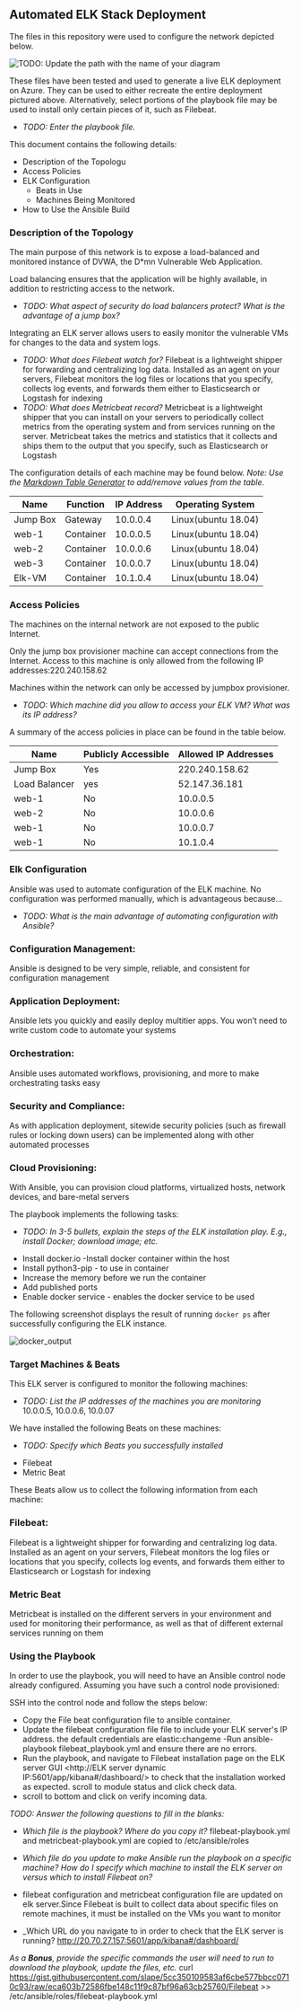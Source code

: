 ## Automated ELK Stack Deployment

The files in this repository were used to configure the network depicted below.

![TODO: Update the path with the name of your diagram](Images/diagram_filename.png)

These files have been tested and used to generate a live ELK deployment on Azure. They can be used to either recreate the entire deployment pictured above. Alternatively, select portions of the playbook file may be used to install only certain pieces of it, such as Filebeat.

  - _TODO: Enter the playbook file._


This document contains the following details:
- Description of the Topologu
- Access Policies
- ELK Configuration
  - Beats in Use
  - Machines Being Monitored
- How to Use the Ansible Build


### Description of the Topology

The main purpose of this network is to expose a load-balanced and monitored instance of DVWA, the D*mn Vulnerable Web Application.

Load balancing ensures that the application will be highly available, in addition to restricting access to the network.
- _TODO: What aspect of security do load balancers protect? What is the advantage of a jump box?_

Integrating an ELK server allows users to easily monitor the vulnerable VMs for changes to the data and system logs.
- _TODO: What does Filebeat watch for?_
Filebeat is a lightweight shipper for forwarding and centralizing log data. Installed as an agent on your servers, Filebeat monitors the log files or locations that you specify, collects log events, and forwards them either to Elasticsearch or Logstash for indexing
- _TODO: What does Metricbeat record?_
Metricbeat is a lightweight shipper that you can install on your servers to periodically collect metrics from the operating system and from services running on the server. Metricbeat takes the metrics and statistics that it collects and ships them to the output that you specify, such as Elasticsearch or Logstash


The configuration details of each machine may be found below.
_Note: Use the [Markdown Table Generator](http://www.tablesgenerator.com/markdown_tables) to add/remove values from the table_.

| Name     | Function | IP Address | Operating System |
|----------|----------|------------|------------------| 
| Jump Box | Gateway  | 10.0.0.4   |Linux(ubuntu 18.04)|
| web-1    | Container| 10.0.0.5   |Linux(ubuntu 18.04)|
| web-2    |Container | 10.0.0.6   |Linux(ubuntu 18.04)|
| web-3    |Container | 10.0.0.7   |Linux(ubuntu 18.04)|
| Elk-VM   |Container | 10.1.0.4   |Linux(ubuntu 18.04)|

### Access Policies

The machines on the internal network are not exposed to the public Internet. 

Only the jump box provisioner machine can accept connections from the Internet. Access to this machine is only allowed from the following IP addresses:220.240.158.62 

Machines within the network can only be accessed by jumpbox provisioner.
- _TODO: Which machine did you allow to access your ELK VM? What was its IP address?_

A summary of the access policies in place can be found in the table below.

| Name        | Publicly Accessible | Allowed IP Addresses |
|----------   |------------------|----------------------|
| Jump Box    |   Yes            | 220.240.158.62       |
|Load Balancer|   yes            |     52.147.36.181    |
|web-1        |    No            |     10.0.0.5         |
|web-2        |    No            |     10.0.0.6         |
|web-1        |    No            |     10.0.0.7         |
|web-1        |    No            |     10.1.0.4         |

### Elk Configuration

Ansible was used to automate configuration of the ELK machine. No configuration was performed manually, which is advantageous because...
- _TODO: What is the main advantage of automating configuration with Ansible?_
### Configuration Management:
Ansible is designed to be very simple, reliable, and consistent for configuration management
### Application Deployment:
Ansible lets you quickly and easily deploy multitier apps. You won’t need to write custom code to automate your systems
### Orchestration:
Ansible uses automated workflows, provisioning, and more to make orchestrating tasks easy
### Security and Compliance:
As with application deployment, sitewide security policies (such as firewall rules or locking down users) can be implemented along with other automated processes
### Cloud Provisioning:
With Ansible, you can provision cloud platforms, virtualized hosts, network devices, and bare-metal servers

The playbook implements the following tasks:
- _TODO: In 3-5 bullets, explain the steps of the ELK installation play. E.g., install Docker; download image; etc._
* Install docker.io -Install docker container within the host
* Install python3-pip - to use in container
* Increase the memory before we run the container
* Add published ports
* Enable docker service - enables the docker service to be used

The following screenshot displays the result of running `docker ps` after successfully configuring the ELK instance.

![docker_output](/Nishil/Cyber-Security/Images/docker_ps_output.PNG)



### Target Machines & Beats
This ELK server is configured to monitor the following machines:
- _TODO: List the IP addresses of the machines you are monitoring_ 10.0.0.5, 10.0.0.6, 10.0.07

We have installed the following Beats on these machines:
- _TODO: Specify which Beats you successfully installed_
* Filebeat
* Metric Beat

These Beats allow us to collect the following information from each machine:
### Filebeat:
Filebeat is a lightweight shipper for forwarding and centralizing log data. Installed as an agent on your servers, Filebeat monitors the log files or locations that you specify, collects log events, and forwards them either to Elasticsearch or Logstash for indexing

### Metric Beat
Metricbeat is installed on the different servers in your environment and used for monitoring their performance, as well as that of different external services running on them


### Using the Playbook
In order to use the playbook, you will need to have an Ansible control node already configured. Assuming you have such a control node provisioned: 

SSH into the control node and follow the steps below:
- Copy the File beat configuration file to ansible container.
- Update the filebeat configuration file file to include your ELK server's IP address. the default credentials are elastic:changeme
-Run ansible-playbook filebeat_playbook.yml and ensure there are no errors.
- Run the playbook, and navigate to Filebeat installation page on the ELK server GUI <http://ELK server dynamic IP:5601/app/kibana#/dashboard/> to check that the installation worked as expected. scroll to module status and click check data.
- scroll to bottom and click on verify incoming data.

_TODO: Answer the following questions to fill in the blanks:_
- _Which file is the playbook? Where do you copy it?_
filebeat-playbook.yml and metricbeat-playbook.yml are copied to /etc/ansible/roles

- _Which file do you update to make Ansible run the playbook on a specific machine? How do I specify which machine to install the ELK server on versus which to install Filebeat on?_
* filebeat configuration and metricbeat configuration file are updated on elk server.Since Filebeat is built to collect data about specific files on remote machines, it must be installed on the VMs you want to monitor
- _Which URL do you navigate to in order to check that the ELK server is running?
<http://20.70.27.157:5601/app/kibana#/dashboard/>

_As a **Bonus**, provide the specific commands the user will need to run to download the playbook, update the files, etc._
curl https://gist.githubusercontent.com/slape/5cc350109583af6cbe577bbcc0710c93/raw/eca603b72586fbe148c11f9c87bf96a63cb25760/Filebeat >> /etc/ansible/roles/filebeat-playbook.yml